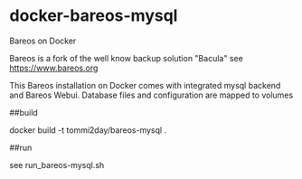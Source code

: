 # docker-bareos-mysql
Bareos on Docker 

Bareos is a fork of the well know backup solution "Bacula"
see https://www.bareos.org

This Bareos installation on Docker comes with integrated mysql backend and Bareos Webui.
Database files and configuration are mapped to volumes

##build

docker build -t tommi2day/bareos-mysql .

##run 

see run_bareos-mysql.sh
